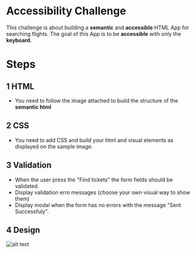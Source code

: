 # Accessibility Challenge
This challenge is about building a **semantic** and **accessible** HTML App for searching flights.
The goal of this App is to be **accessible** with only the **keyboard**.
# Steps
## 1 HTML
- You need to follow the image attached to build the structure of the **semantic html**
## 2 CSS
- You need to add CSS and build your html and visual elements as displayed on the sample image.
## 3 Validation
- When the user press the "Find tickets" the form fields should be validated.
- Display validation erro messages (choose your own visual way to show them)
- Display modal when the form has no errors with the message "Sent Successfuly".
## 4 Design
![alt text](https://cdn.dribbble.com/users/321037/screenshots/1162293/search_form6_eng_800x600.jpg)
